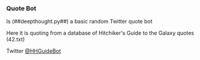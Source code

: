 ### Quote Bot ###

Is (##deepthought.py##) a basic random Twitter quote bot

Here it is quoting from a database of 
Hitchiker's Guide to the Galaxy quotes (42.txt)

Twitter [@HHGuideBot](https://twitter.com/HHGuideBot)
